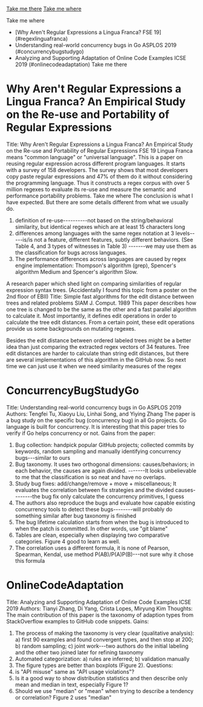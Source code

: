 [Take me there](#there_you_go)
[Take me where](#here)




<a name="here"></a>Take me where

* [Why Aren't Regular Expressions a Lingua Franca? FSE 19] (#regexlinguafranca)
* Understanding real-world concurrency bugs in Go ASPLOS 2019 (#concurrencybugstudygo)
* Analyzing and Supporting Adaptation of Online Code Examples ICSE 2019 (#onlinecodeadaptation)
<a name="there_you_go"></a>Take me there

# <a name="regexlinguafranca"></a>Why Aren't Regular Expressions a Lingua Franca? An Empirical Study on the Re-use and Portability of Regular Expressions
Title: Why Aren't Regular Expressions a Lingua Franca? An Empirical Study on the Re-use and Portability of Regular Expressions FSE 19
Lingua Franca means "common language" or "universal language". 
This is a paper on reusing regular expression across different program languages. It starts with a survey of 158 developers. The survey shows that most developers copy paste regular expressions and 47% of them do it without considering the programming language. 
Thus it constructs a regex corpus with over 5 million regexes to evaluate its re-use and measure the semantic and performance portability problems. 
<a name="here"></a>Take me where
The conclusion is what I have expected. But there are some details different from what we usually do. 
1) definition of re-use----------not based on the string/behavioral similarity, but identical regexes which are at least 15 characters long
2) differences among languages with the same regex notation at 3 levels-----is/is not a feature, different features, subtly different behaviors. (See Table 4, and 3 types of witnesses in Table 3)
-------we may use them as the classification for bugs across languages.
3) The performance differences across languages are caused by regex engine implementation: Thompson's algorithm (grep), Spencer's algorithm Medium and Spencer's algorithm Slow. 


A research paper which shed light on comparing similarities of regular expression syntax trees. (Accidentally I found this topic from a poster on the 2nd floor of EBII) 
Title: Simple fast algorithms for the edit distance between trees and related problems SIAM J. Comput. 1989
This paper describes how one tree is changed to be the same as the other and a fast parallel algorithm to calculate it. Most importantly, it defines edit operations in order to calculate the tree edit distances. From a certain point, these edit operations provide us some backgrounds on mutating regexes. 

Besides the edit distance between ordered labeled trees might be a better idea than just comparing the extracted regex vectors of 34 features. Tree edit distances are harder to calculate than string edit distances, but there are several implementations of this algorithm in the GitHub now. So next time we can just use it when we need similarity measures of the regex 

# ConcurrencyBugStudyGo
Title: Understanding real-world concurrency bugs in Go ASPLOS 2019
Authors: Tengfei Tu, Xiaoyu Liu, Linhai Song, and Yiying Zhang
The paper is a bug study on the specific bug (concurrency bug) in all Go projects. Go language is built for concurrency. It is interesting that this paper tries to verify if Go helps concurrency or not.
Gains from the paper:
1) Bug collection: handpick popular GitHub projects; collected commits by keywords, random sampling and manually identifying concurrency bugs---similar to ours
2) Bug taxonomy. It uses two orthogonal dimensions: causes/behaviors; in each behavior, the causes are again divided. -------It looks unbelievable to me that the classification is so neat and have no overlaps. 
3) Study bug fixes: add/change/remove + move + miscellaneous; It evaluates the correlation between fix strategies and the divided causes--------the bug fix only calculate the concurrency primitives, I guess
4) The authors also reproduce the bugs and evaluate how capable existing concurrency tools to detect these bugs--------will probably do something similar after bug taxonomy is finished
5) The bug lifetime calculation starts from when the bug is introduced to when the patch is committed. In other words, use "git blame" 
6) Tables are clean, especially when displaying two comparative categories. Figure 4 good to learn as well. 
7) The correlation uses a different formula, it is none of Pearson, Spearman, Kendal, use method P(AB)/P(A)P(B)---not sure why it chose this formula

# OnlineCodeAdaptation
Title: Analyzing and Supporting Adaptation of Online Code Examples ICSE 2019
Authors: Tianyi Zhang, Di Yang, Crista Lopes, Miryung Kim
Thoughts: The main contribution of this paper is the taxonomy of adaption types from StackOverflow examples to GitHub code snippets. 
Gains:
1) The process of making the taxonomy is very clear (qualitative analysis): a) first 90 examples and found convergent types, and then stop at 200; b) random sampling; c) joint work---two authors do the initial labeling and the other two joined later for refining taxonomy
2) Automated categorization: a) rules are inferred; b) validation manually
3) The figure types are better than boxplots (Figure 2).
Questions:
1) is "API misuse" same as "API usage violations"?
2) Is it a good way to show distribution statistics and then describe only mean and median in text, especially Figure 1?
3) Should we use "median" or "mean"  when trying to describe a tendency or correlation? Figure 2 uses "median" 
